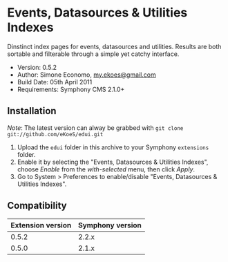 # Events, Datasources & Utilities Indexes

Dinstinct index pages for events, datasources and utilities. Results are both sortable and filterable through a simple yet catchy interface.

- Version: 0.5.2
- Author: Simone Economo, my.ekoes@gmail.com
- Build Date: 05th April 2011
- Requirements: Symphony CMS 2.1.0+

## Installation

_Note_: The latest version can alway be grabbed with `git clone git://github.com/eKoeS/edui.git`

1. Upload the `edui` folder in this archive to your Symphony `extensions` folder.
2. Enable it by selecting the "Events, Datasources & Utilities Indexes", choose _Enable_ from the _with-selected_ menu, then click _Apply_.
3. Go to System > Preferences to enable/disable "Events, Datasources & Utilities Indexes".

## Compatibility

 Extension version | Symphony version
 ----------------- | ----------------
 0.5.2             | 2.2.x
 0.5.0             | 2.1.x
